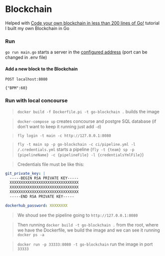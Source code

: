 # Blockchain

Helped with [Code your own blockchain in less than 200 lines of Go!](https://medium.com/@mycoralhealth/code-your-own-blockchain-in-less-than-200-lines-of-go-e296282bcffc) tutorial I built my own Blockchain in Go

### Run
`go run main.go` starts a server in the [configured address](http://localhost:8080/) (port can be changed in .env file)

#### Add a new block to the Blockchain
```
POST localhost:8080

{"BPM":60}
```

### Run with local concourse

>`docker build -f Dockerfile.pi -t go-blockchain .` builds the image

>`docker-compose up` creates concourse and postgre SQL database (if don't want to keep it running just add `-d`)

>`fly login -t main -c http://127.0.0.1:8080`

>`fly -t main sp -p go-blockchain -c ci/pipeline.yml -l /.credentials.yml` starts a pipeline (`fly -t {team} sp -p {pipelineName} -c {pipelineFile} -l {credentialsYmlFile}`)

> Credentials file must be like this:
```yaml
git_private_key: |
  -----BEGIN RSA PRIVATE KEY-----
  XXXXXXXXXXXXXXXXXXXXXXXXXXXXXXX
  XXXXXXXXXXXXXXXXXXXXXXXXXXXXXXX
  XXXXXXXXXXXXXXXXXXXXXXXXXXXXXXX
  -----END RSA PRIVATE KEY-----

dockerhub_password: XXXXXXXX
```

>We shoud see the pipeline going to `http://127.0.0.1:8080`

>Then running `docker build -t go-blockchain .` from the root, where we have the Dockerfile, we build the image and we can see it running `docker ps -a`

>`docker run -p 33333:8080 -t go-blockchain` run the image in port `33333`
